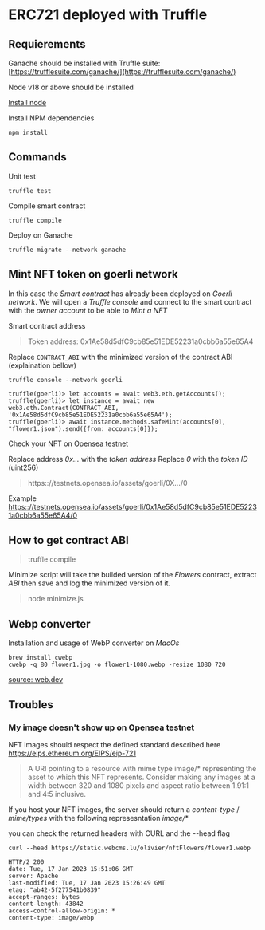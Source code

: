 # ERC721 deployed with Truffle

## Requierements

Ganache should be installed with Truffle suite: [https://trufflesuite.com/ganache/](https://trufflesuite.com/ganache/)

Node v18 or above should be installed

[Install node](https://nodejs.org/en/download/)

Install NPM dependencies

```shell
npm install
```

## Commands

Unit test

```shell
truffle test
```

Compile smart contract

```shell
truffle compile
```

Deploy on Ganache

```shell
truffle migrate --network ganache
```

## Mint NFT token on goerli network

In this case the *Smart contract* has already been deployed on *Goerli network*. We will open a *Truffle console* and connect to the smart contract with the *owner account* to be able to *Mint a NFT*

Smart contract address
> Token address: 0x1Ae58d5dfC9cb85e51EDE52231a0cbb6a55e65A4

Replace `CONTRACT_ABI` with the minimized version of the contract ABI (explaination bellow)

```shell
truffle console --network goerli

truffle(goerli)> let accounts = await web3.eth.getAccounts();
truffle(goerli)> let instance = await new web3.eth.Contract(CONTRACT_ABI, '0x1Ae58d5dfC9cb85e51EDE52231a0cbb6a55e65A4');
truffle(goerli)> await instance.methods.safeMint(accounts[0], "flower1.json").send({from: accounts[0]});
```

Check your NFT on [Opensea testnet](https:://testnets.opensea.io)

Replace address *0x...* with the *token address*
Replace *0* with the *token ID* (uint256)

> https:://testnets.opensea.io/assets/goerli/0X.../0

Example
[https:://testnets.opensea.io/assets/goerli/0x1Ae58d5dfC9cb85e51EDE52231a0cbb6a55e65A4/0](https:://testnets.opensea.io/assets/goerli/0x1Ae58d5dfC9cb85e51EDE52231a0cbb6a55e65A4/0)

## How to get contract ABI

> truffle compile

Minimize script will take the builded version of the *Flowers* contract, extract *ABI* then save and log the minimized version of it.

> node minimize.js

## Webp converter

Installation and usage of WebP converter on *MacOs*

```shell
brew install cwebp
cwebp -q 80 flower1.jpg -o flower1-1080.webp -resize 1080 720
```

[source: web.dev](https://web.dev/codelab-serve-images-webp/)

## Troubles

### My image doesn't show up on Opensea testnet

NFT images should respect the defined standard described here https://eips.ethereum.org/EIPS/eip-721

> A URI pointing to a resource with mime type image/* representing the asset to which this NFT represents.
> Consider making any images at a width between 320 and 1080 pixels and aspect ratio between 1.91:1 and 4:5 inclusive.

If you host your NFT images, the server should return a *content-type* / *mime/types* with the following represesntation *image/**

you can check the returned headers with CURL and the --head flag

```shell
curl --head https://static.webcms.lu/olivier/nftFlowers/flower1.webp                                          

HTTP/2 200 
date: Tue, 17 Jan 2023 15:51:06 GMT
server: Apache
last-modified: Tue, 17 Jan 2023 15:26:49 GMT
etag: "ab42-5f277541b0839"
accept-ranges: bytes
content-length: 43842
access-control-allow-origin: *
content-type: image/webp
```
